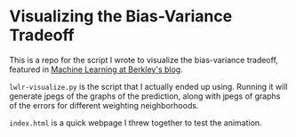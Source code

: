 # Visualizing the Bias-Variance Tradeoff

This is a repo for the script I wrote to visualize the bias-variance tradeoff, featured in [Machine Learning at Berkley's blog](ml.berkeley.edu/blog). 

`lwlr-visualize.py` is the script that I actually ended up using. Running it will generate jpegs of the graphs of the prediction, along with jpegs of graphs of the errors for different weighting neighborhoods. 

`index.html` is a quick webpage I threw together to test the animation.

